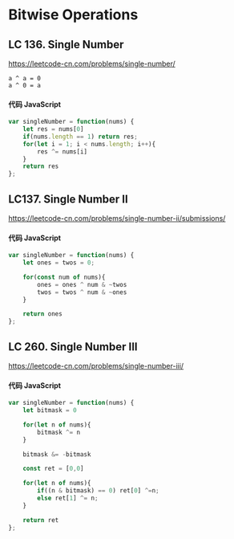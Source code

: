 # Bitwise Operations

## LC 136. Single Number
https://leetcode-cn.com/problems/single-number/

`a ^ a = 0`   
`a ^ 0 = a`
#### 代码 JavaScript

```JavaScript
var singleNumber = function(nums) {
    let res = nums[0]
    if(nums.length == 1) return res;
    for(let i = 1; i < nums.length; i++){
        res ^= nums[i]
    }
    return res
};

```

## LC137. Single Number II
https://leetcode-cn.com/problems/single-number-ii/submissions/

#### 代码 JavaScript

```JavaScript
var singleNumber = function(nums) {
    let ones = twos = 0;

    for(const num of nums){
        ones = ones ^ num & ~twos
        twos = twos ^ num & ~ones
    }

    return ones
};

```

## LC 260. Single Number III
https://leetcode-cn.com/problems/single-number-iii/
#### 代码 JavaScript

```JavaScript
var singleNumber = function(nums) {
    let bitmask = 0

    for(let n of nums){
        bitmask ^= n 
    }

    bitmask &= -bitmask

    const ret = [0,0]

    for(let n of nums){
        if((n & bitmask) == 0) ret[0] ^=n;
        else ret[1] ^= n;
    }

    return ret
};

```